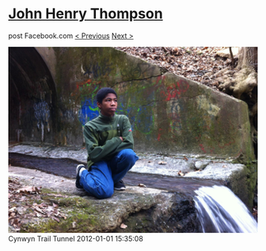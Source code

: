 # [John Henry Thompson](../README.md)
post Facebook.com
[< Previous](2012-01-01-4.md) [Next >](2012-01-01-6.md)

[![](../media/2012-01-01/Cynwyn-Trail-Tunnel-4.jpg)](../README.md)
Cynwyn Trail Tunnel
2012-01-01 15:35:08